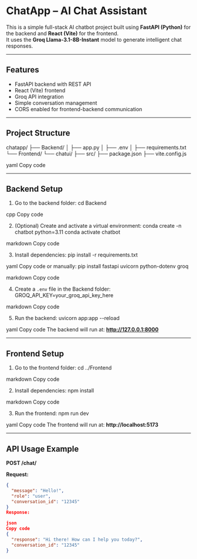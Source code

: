 # ChatApp – AI Chat Assistant

This is a simple full-stack AI chatbot project built using **FastAPI (Python)** for the backend and **React (Vite)** for the frontend.  
It uses the **Groq Llama-3.1-8B-Instant** model to generate intelligent chat responses.

---

## Features
- FastAPI backend with REST API
- React (Vite) frontend
- Groq API integration
- Simple conversation management
- CORS enabled for frontend-backend communication

---

## Project Structure
chatapp/
├── Backend/
│ ├── app.py
│ ├── .env
│ ├── requirements.txt
└── Frontend/
└── chatui/
├── src/
├── package.json
├── vite.config.js

yaml
Copy code

---

## Backend Setup
1. Go to the backend folder:
cd Backend

cpp
Copy code

2. (Optional) Create and activate a virtual environment:
conda create -n chatbot python=3.11
conda activate chatbot

markdown
Copy code

3. Install dependencies:
pip install -r requirements.txt

yaml
Copy code
or manually:
pip install fastapi uvicorn python-dotenv groq

markdown
Copy code

4. Create a `.env` file in the Backend folder:
GROQ_API_KEY=your_groq_api_key_here

markdown
Copy code

5. Run the backend:
uvicorn app:app --reload

yaml
Copy code
The backend will run at: **http://127.0.0.1:8000**

---

## Frontend Setup
1. Go to the frontend folder:
cd ../Frontend

markdown
Copy code

2. Install dependencies:
npm install

markdown
Copy code

3. Run the frontend:
npm run dev

yaml
Copy code
The frontend will run at: **http://localhost:5173**

---

## API Usage Example
**POST /chat/**  

**Request:**
```json
{
  "message": "Hello!",
  "role": "user",
  "conversation_id": "12345"
}
Response:

json
Copy code
{
  "response": "Hi there! How can I help you today?",
  "conversation_id": "12345"
}
